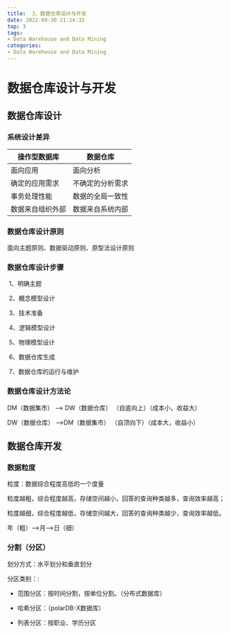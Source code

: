 ```yaml
---
title:  3、数据仓库设计与开发
date: 2022-09-30 21:24:32
top: 3
tags:
- Data Warehouse and Data Mining
categories:
- Data Warehouse and Data Mining
---
```


# 数据仓库设计与开发

## 数据仓库设计

### 系统设计差异

| **操作型数据库** | **数据仓库**     |
| ---------------- | ---------------- |
| 面向应用         | 面向分析         |
| 确定的应用需求   | 不确定的分析需求 |
| 事务处理性能     | 数据的全局一致性 |
| 数据来自组织外部 | 数据来自系统内部 |

### 数据仓库设计原则

面向主题原则、数据驱动原则、原型法设计原则

### 数据仓库设计步骤

​           1、明确主题

​           2、概念模型设计

​           3、技术准备

​           4、逻辑模型设计

​           5、物理模型设计

​           6、数据仓库生成

​           7、数据仓库的运行与维护

### 数据仓库设计方法论

DM（数据集市） --> DW（数据仓库） （自底向上）（成本小，收益大）

DW（数据仓库） -->DM（数据集市） （自顶向下）（成本大，收益小）



## 数据仓库开发

### 数据粒度

粒度：数据综合程度高低的一个度量

粒度越粗，综合程度越高，存储空间越小，回答的查询种类越多，查询效率越高；

粒度越细，综合程度越低，存储空间越大，回答的查询种类越少，查询效率越低。

年（粗）-->月-->日（细）



### 分割（分区）

划分方式：水平划分和垂直划分

分区类别：:

- 范围分区：按时间分割，按单位分割。（分布式数据库）


- 哈希分区：（polarDB-X数据库）


- 列表分区：按职业、学历分区



